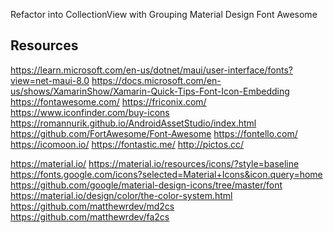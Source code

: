 ﻿
Refactor into CollectionView with Grouping
	Material Design
	Font Awesome


## Resources
https://learn.microsoft.com/en-us/dotnet/maui/user-interface/fonts?view=net-maui-8.0
https://docs.microsoft.com/en-us/shows/XamarinShow/Xamarin-Quick-Tips-Font-Icon-Embedding
https://fontawesome.com/
https://friconix.com/
https://www.iconfinder.com/buy-icons
https://romannurik.github.io/AndroidAssetStudio/index.html
https://github.com/FortAwesome/Font-Awesome
https://fontello.com/
https://icomoon.io/
https://fontastic.me/
http://pictos.cc/

https://material.io/
https://material.io/resources/icons/?style=baseline
https://fonts.google.com/icons?selected=Material+Icons&icon.query=home
https://github.com/google/material-design-icons/tree/master/font
https://material.io/design/color/the-color-system.html
https://github.com/matthewrdev/md2cs
https://github.com/matthewrdev/fa2cs
